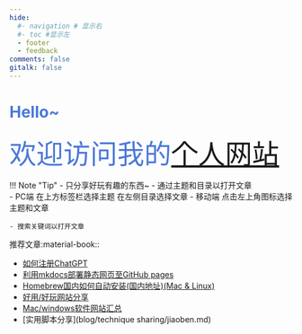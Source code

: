 ```yaml
---
hide:
  #- navigation # 显示右
  #- toc #显示左
  - footer
  - feedback
comments: false
gitalk: false
---
```



<!-- <script src="https://fastly.jsdelivr.net/gh/stevenjoezhang/live2d-widget@latest/autoload.js"></script> -->
# <font color= #4b78d8 >**Hello~**</font>
 <font face="宋体" color= #4b78d8 size=7 >欢迎访问我的<a href="https://wcowin.work/" target="_blank">个人网站</a>  </font>
  <!-- :fontawesome-brands-twitter:{ .twitter } -->

!!! Note "Tip"
    - 只分享好玩有趣的东西~
    - 通过主题和目录以打开文章  
        - PC端 在上方标签栏选择主题 在左侧目录选择文章
        - 移动端 点击左上角图标选择主题和文章   

    - 搜索关键词以打开文章
        

推荐文章:material-book::  

  - [如何注册ChatGPT](develop/ChatGPT.md)
  - [利用mkdocs部署静态网页至GitHub pages](blog/Mkdocs/mkdocs1.md)
  - [Homebrew国内如何自动安装(国内地址)(Mac & Linux)](blog/Mac/homebrew.md)
  - [好用/好玩网站分享](blog/Webplay.md)
  - [Mac/windows软件网站汇总](blog/macsoft.md )
  - [实用脚本分享](blog/technique sharing/jiaoben.md)
  


